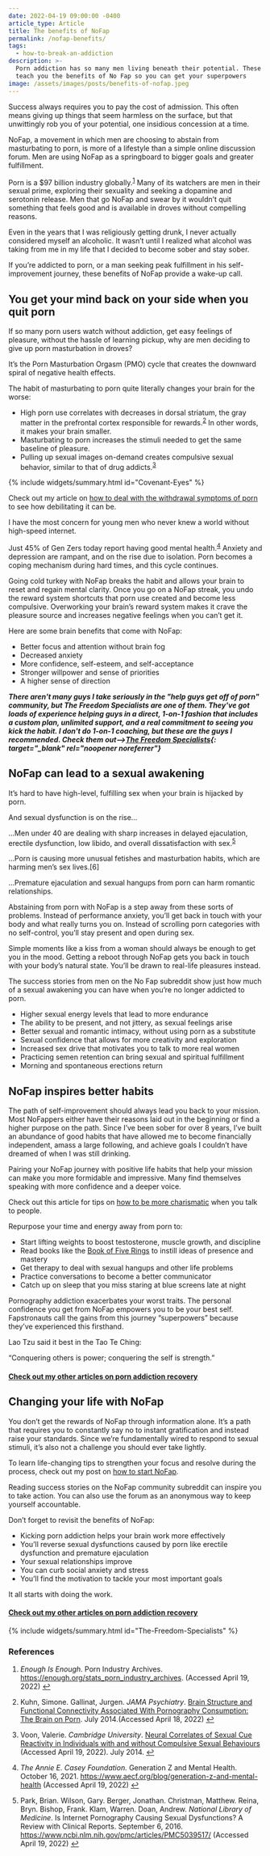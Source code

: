 ```yaml
---
date: 2022-04-19 09:00:00 -0400
article_type: Article
title: The benefits of NoFap
permalink: /nofap-benefits/
tags:
  - how-to-break-an-addiction
description: >-
  Porn addiction has so many men living beneath their potential. These tips will
  teach you the benefits of No Fap so you can get your superpowers
image: /assets/images/posts/benefits-of-nofap.jpeg
---
```

Success always requires you to pay the cost of admission. This often means giving up things that seem harmless on the surface, but that unwittingly rob you of your potential, one insidious concession at a time.

NoFap, a movement in which men are choosing to abstain from masturbating to porn, is more of a lifestyle than a simple online discussion forum. Men are using NoFap as a springboard to bigger goals and greater fulfillment.

Porn is a $97 billion industry globally.<sup id="fnref:1" role="doc-noteref"><a class="footnote" rel="footnote" href="#fn:1">1</a></sup> Many of its watchers are men in their sexual prime, exploring their sexuality and seeking a dopamine and serotonin release. Men that go NoFap and swear by it wouldn’t quit something that feels good and is available in droves without compelling reasons.

Even in the years that I was religiously getting drunk, I never actually considered myself an alcoholic. It wasn’t until I realized what alcohol was taking from me in my life that I decided to become sober and stay sober.

If you’re addicted to porn, or a man seeking peak fulfillment in his self-improvement journey, these benefits of NoFap provide a wake-up call.

## You get your mind back on your side when you quit porn

If so many porn users watch without addiction, get easy feelings of pleasure, without the hassle of learning pickup, why are men deciding to give up porn masturbation in droves?

It’s the Porn Masturbation Orgasm (PMO) cycle that creates the downward spiral of negative health effects.

The habit of masturbating to porn quite literally changes your brain for the worse:

* High porn use correlates with decreases in dorsal striatum, the gray matter in the prefrontal cortex responsible for rewards.<sup id="fnref:2" role="doc-noteref"><a class="footnote" rel="footnote" href="#fn:2">2</a></sup> In other words, it makes your brain smaller.
* Masturbating to porn increases the stimuli needed to get the same baseline of pleasure.
* Pulling up sexual images on-demand creates compulsive sexual behavior, similar to that of drug addicts.<sup id="fnref:3" role="doc-noteref"><a class="footnote" rel="footnote" href="#fn:3">3</a></sup>

{% include widgets/summary.html id="Covenant-Eyes" %}

Check out my article on [how to deal with the withdrawal symptoms of porn](https://edlatimore.com/dealing-with-porn-addiction-withdrawal/) to see how debilitating it can be.

I have the most concern for young men who never knew a world without high-speed internet.

Just 45% of Gen Zers today report having good mental health.<sup id="fnref:4" role="doc-noteref"><a class="footnote" rel="footnote" href="#fn:4">4</a></sup> Anxiety and depression are rampant, and on the rise due to isolation. Porn becomes a coping mechanism during hard times, and this cycle continues.

Going cold turkey with NoFap breaks the habit and allows your brain to reset and regain mental clarity. Once you go on a NoFap streak, you undo the reward system shortcuts that porn use created and become less compulsive. Overworking your brain’s reward system makes it crave the pleasure source and increases negative feelings when you can’t get it.

Here are some brain benefits that come with NoFap:

* Better focus and attention without brain fog
* Decreased anxiety
* More confidence, self-esteem, and self-acceptance
* Stronger willpower and sense of priorities
* A higher sense of direction

***There aren't many guys I take seriously in the "help guys get off of porn" community, but The Freedom Specialists are one of them. They've got loads of experience helping guys in a direct, 1-on-1 fashion that includes a custom plan, unlimited support, and a real commitment to seeing you kick the habit. I don't do 1-on-1 coaching, but these are the guys I recommended. Check them out—&gt;[The Freedom Specialists](https://rebrand.ly/dl0pix3){: target="_blank" rel="noopener noreferrer"}***

## NoFap can lead to a sexual awakening

It’s hard to have high-level, fulfilling sex when your brain is hijacked by porn.

And sexual dysfunction is on the rise…

…Men under 40 are dealing with sharp increases in delayed ejaculation, erectile dysfunction, low libido, and overall dissatisfaction with sex.<sup id="fnref:5" role="doc-noteref"><a class="footnote" rel="footnote" href="#fn:5">5</a></sup>

…Porn is causing more unusual fetishes and masturbation habits, which are harming men’s sex lives.\[6\]

…Premature ejaculation and sexual hangups from porn can harm romantic relationships.

Abstaining from porn with NoFap is a step away from these sorts of problems. Instead of performance anxiety, you’ll get back in touch with your body and what really turns you on. Instead of scrolling porn categories with no self-control, you’ll stay present and open during sex.

Simple moments like a kiss from a woman should always be enough to get you in the mood. Getting a reboot through NoFap gets you back in touch with your body’s natural state. You’ll be drawn to real-life pleasures instead.

The success stories from men on the No Fap subreddit show just how much of a sexual awakening you can have when you’re no longer addicted to porn.

* Higher sexual energy levels that lead to more endurance
* The ability to be present, and not jittery, as sexual feelings arise
* Better sexual and romantic intimacy, without using porn as a substitute
* Sexual confidence that allows for more creativity and exploration
* Increased sex drive that motivates you to talk to more real women
* Practicing semen retention can bring sexual and spiritual fulfillment
* Morning and spontaneous erections return

## NoFap inspires better habits

The path of self-improvement should always lead you back to your mission. Most NoFappers either have their reasons laid out in the beginning or find a higher purpose on the path. Since I’ve been sober for over 8 years, I’ve built an abundance of good habits that have allowed me to become financially independent, amass a large following, and achieve goals I couldn’t have dreamed of when I was still drinking.

Pairing your NoFap journey with positive life habits that help your mission can make you more formidable and impressive. Many find themselves speaking with more confidence and a deeper voice.

Check out this article for tips on [how to be more charismatic](https://edlatimore.com/how-to-be-charismatic/) when you talk to people.

Repurpose your time and energy away from porn to:

* Start lifting weights to boost testosterone, muscle growth, and discipline
* Read books like the [Book of Five Rings](https://edlatimore.com/the-book-of-five-rings-quotes/) to instill ideas of presence and mastery
* Get therapy to deal with sexual hangups and other life problems
* Practice conversations to become a better communicator
* Catch up on sleep that you miss staring at blue screens late at night

Pornography addiction exacerbates your worst traits. The personal confidence you get from NoFap empowers you to be your best self. Fapstronauts call the gains from this journey “superpowers” because they’ve experienced this firsthand.

Lao Tzu said it best in the Tao Te Ching:

“Conquering others is power; conquering the self is strength.”

#### [Check out my other articles on porn addiction recovery](https://edlatimore.com/porn-addiction-recovery)

## Changing your life with NoFap

You don’t get the rewards of NoFap through information alone. It’s a path that requires you to constantly say no to instant gratification and instead raise your standards. Since we’re fundamentally wired to respond to sexual stimuli, it’s also not a challenge you should ever take lightly.

To learn life-changing tips to strengthen your focus and resolve during the process, check out my post on [how to start NoFap](https://edlatimore.com/how-to-start-nofap/).

Reading success stories on the NoFap community subreddit can inspire you to take action. You can also use the forum as an anonymous way to keep yourself accountable.

Don’t forget to revisit the benefits of NoFap:

* Kicking porn addiction helps your brain work more effectively
* You’ll reverse sexual dysfunctions caused by porn like erectile dysfunction and premature ejaculation
* Your sexual relationships improve
* You can curb social anxiety and stress
* You’ll find the motivation to tackle your most important goals

It all starts with doing the work.

#### [Check out my other articles on porn addiction recovery](https://edlatimore.com/porn-addiction-recovery)

{% include widgets/summary.html id="The-Freedom-Specialists" %}

### References

<div class="footnotes" role="doc-endnotes"><ol><li id="fn:1" role="doc-endnote"><p><em>Enough Is Enough</em>. Porn Industry Archives. <a href="https://enough.org/stats_porn_industry_archives">https://enough.org/stats_porn_industry_archives</a>. (Accessed April 19, 2022)&nbsp;<a class="reversefootnote" role="doc-backlink" href="#fnref:1">↩</a></p></li><li id="fn:2" role="doc-endnote"><p>Kuhn, Simone. Gallinat, Jurgen. <em>JAMA Psychiatry</em>. <a href="https://web.archive.org/web/20180712233848/https://jamanetwork.com/journals/jamapsychiatry/fullarticle/1874574">Brain Structure and Functional Connectivity Associated With Pornography Consumption: The Brain on Porn</a>. July 2014.(Accessed April 18, 2022)&nbsp;<a class="reversefootnote" role="doc-backlink" href="#fnref:2">↩</a></p></li><li id="fn:3" role="doc-endnote"><p>Voon, Valerie. <em>Cambridge University</em>. <a href="https://web.archive.org/web/20181011094233/https://www.yourbrainonporn.com/cambridge-university-brain-scans-find-porn-addiction">Neural Correlates of Sexual Cue Reactivity in Individuals with and without Compulsive Sexual Behaviours</a> (Accessed April 19, 2022). July 2014.&nbsp;<a class="reversefootnote" role="doc-backlink" href="#fnref:3">↩</a></p></li><li id="fn:4" role="doc-endnote"><p><em>The Annie E. Casey Foundation.</em> Generation Z and Mental Health. October 16, 2021. <a href="https://www.aecf.org/blog/generation-z-and-mental-health">https://www.aecf.org/blog/generation-z-and-mental-health</a> (Accessed April 19, 2022)&nbsp;<a class="reversefootnote" role="doc-backlink" href="#fnref:4">↩</a></p></li><li id="fn:5" role="doc-endnote"><p>Park, Brian. Wilson, Gary. Berger, Jonathan. Christman, Matthew. Reina, Bryn. Bishop, Frank. Klam, Warren. Doan, Andrew. <em>National Library of Medicine</em>. Is Internet Pornography Causing Sexual Dysfunctions? A Review with Clinical Reports. September 6, 2016. <a href="https://www.ncbi.nlm.nih.gov/pmc/articles/PMC5039517/">https://www.ncbi.nlm.nih.gov/pmc/articles/PMC5039517/</a> (Accessed April 19, 2022)&nbsp;<a class="reversefootnote" role="doc-backlink" href="#fnref:5">↩</a></p></li></ol></div>